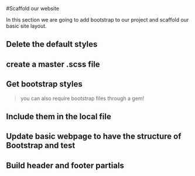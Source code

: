 #Scaffold our website

In this section we are going to add bootstrap to our project and scaffold our basic site layout.

## Delete the default styles

## create a master .scss file

## Get bootstrap styles

> you can also require bootstrap files through a gem!

## Include them in the local file

## Update basic webpage to have the structure of Bootstrap and test

## Build header and footer partials
